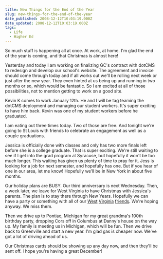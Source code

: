 ```yaml
---
title: New Things for the End of the Year
slug: new-things-for-the-end-of-the-year
date_published: 2008-12-12T10:03:19.000Z
date_updated: 2008-12-12T10:03:19.000Z
tags:
  - Life
  - Higher Ed
---
```


So much stuff is happening all at once. At work, at home. I'm glad the end of the year is coming, and that Christmas is almost here!

Yesterday and today I am working on finalizing GC's contract with dotCMS to redesign and develop our school's website. The agreement and invoice should come through today and if all works out we'll be rolling next week or just after the new year. They even hinted at us being up and running in two months or so, which would be fantastic. So I am excited at all of those possibilities, not to mention getting to work on a good site.

Kevin K comes to work January 12th. He and I will be tag teaming the dotCMS deployment and managing our student workers. It's super exciting to have him back. Kevin was one of my student workers before he graduated.

I am eating out three times today. Two of those are free. And tonight we're going to St Louis with friends to celebrate an engagement as well as a couple graduations.

Jessica is officially done with classes and only has two more finals left before she is a college graduate. That is super exciting. We're still waiting to see if I get into the grad program at Syracuse, but hopefully it won't be too much longer. This waiting has given us plenty of time to pray for it. Jess is looking for a job for next semester, and hopefully has one. But if you hear of one in our area, let me know! Hopefully we'll be in New York in about five months.

Our holiday plans are BUSY. Our third anniversary is next Wednesday. Then, a week later, we leave for West Virginia to have Christmas with Jessica's parents. The plan is to stay there through New Years. Hopefully we can have a party or something with all of our [West](http://www.myspace.com/andrewstonestreet) [Virginia](http://laurensusanna.wordpress.com/) [friends](http://stephenstonestreet.wordpress.com/). We're hoping anyway. We miss them.

Then we drive up to Pontiac, Michigan for my great grandma's 100th birthday party, dropping Cors off in Columbus at Danny's house on the way up. My family is meeting us in Michigan, which will be fun. Then we drive back to Greenville and start a new year. I'm glad gas is cheaper now. We've got a lot of driving ahead of us.

Our Christmas cards should be showing up any day now, and then they'll be sent off. I hope you're having a great December!
